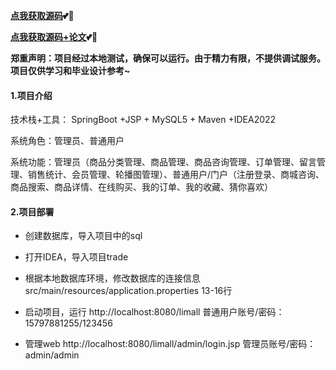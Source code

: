 **[点我获取源码](https://x-x.fun/e/KJ8ede2d2dX8O)💕🤞**

**[点我获取源码+论文](https://x-x.fun/e/ZJ0fb28f69J2L)💕🤞**

**郑重声明：项目经过本地测试，确保可以运行。由于精力有限，不提供调试服务。项目仅供学习和毕业设计参考~**

#### 1.项目介绍

技术栈+工具： SpringBoot +JSP + MySQL5 + Maven +IDEA2022

系统角色：管理员、普通用户

系统功能：管理员（商品分类管理、商品管理、商品咨询管理、订单管理、留言管理、销售统计、会员管理、轮播图管理）、普通用户/门户（注册登录、商城咨询、商品搜索、商品详情、在线购买、我的订单、我的收藏、猜你喜欢）

#### 2.项目部署

- 创建数据库，导入项目中的sql

- 打开IDEA，导入项目trade

- 根据本地数据库环境，修改数据库的连接信息 src/main/resources/application.properties 13-16行

- 启动项目，运行 http://localhost:8080/limall 普通用户账号/密码：15797881255/123456 

- 管理web http://localhost:8080/limall/admin/login.jsp  管理员账号/密码： admin/admin